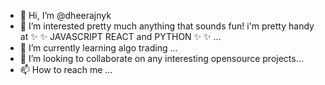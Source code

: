 - 👋 Hi, I’m @dheerajnyk
- 👀 I’m interested pretty much anything that sounds fun! i'm pretty handy at ✨ ✨ JAVASCRIPT REACT and PYTHON ✨ ✨  ...
- 🌱 I’m currently learning algo trading ...
- 💞️ I’m looking to collaborate on any interesting opensource projects...
- 📫 How to reach me ...

<!---
dheerajnyk/dheerajnyk is a ✨ special ✨ repository because its `README.md` (this file) appears on your GitHub profile.
You can click the Preview link to take a look at your changes.
--->
